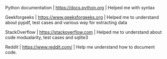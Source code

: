 Python documentation | https://docs.python.org | Helped me with syntax 

Geekforgeeks | https://www.geeksforgeeks.org | Helped me to understand about pypdf, test cases and various way for extracting data

StackOverflow | https://stackoverflow.com | Helped me to understand about code modualarity, test cases and sqlite3

Reddit | https://www.reddit.com/ | Help me understand how to document code.